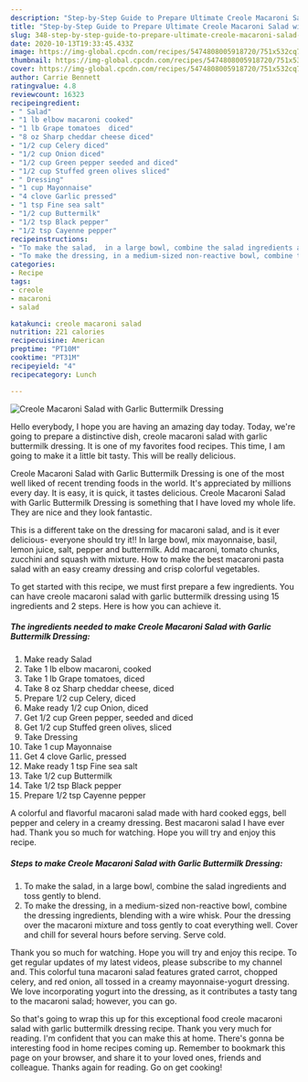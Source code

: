 ```yaml
---
description: "Step-by-Step Guide to Prepare Ultimate Creole Macaroni Salad with Garlic Buttermilk Dressing"
title: "Step-by-Step Guide to Prepare Ultimate Creole Macaroni Salad with Garlic Buttermilk Dressing"
slug: 348-step-by-step-guide-to-prepare-ultimate-creole-macaroni-salad-with-garlic-buttermilk-dressing
date: 2020-10-13T19:33:45.433Z
image: https://img-global.cpcdn.com/recipes/5474808005918720/751x532cq70/creole-macaroni-salad-with-garlic-buttermilk-dressing-recipe-main-photo.jpg
thumbnail: https://img-global.cpcdn.com/recipes/5474808005918720/751x532cq70/creole-macaroni-salad-with-garlic-buttermilk-dressing-recipe-main-photo.jpg
cover: https://img-global.cpcdn.com/recipes/5474808005918720/751x532cq70/creole-macaroni-salad-with-garlic-buttermilk-dressing-recipe-main-photo.jpg
author: Carrie Bennett
ratingvalue: 4.8
reviewcount: 16323
recipeingredient:
- " Salad"
- "1 lb elbow macaroni cooked"
- "1 lb Grape tomatoes  diced"
- "8 oz Sharp cheddar cheese diced"
- "1/2 cup Celery diced"
- "1/2 cup Onion diced"
- "1/2 cup Green pepper seeded and diced"
- "1/2 cup Stuffed green olives sliced"
- " Dressing"
- "1 cup Mayonnaise"
- "4 clove Garlic pressed"
- "1 tsp Fine sea salt"
- "1/2 cup Buttermilk"
- "1/2 tsp Black pepper"
- "1/2 tsp Cayenne pepper"
recipeinstructions:
- "To make the salad,  in a large bowl, combine the salad ingredients and toss gently to blend."
- "To make the dressing, in a medium-sized non-reactive bowl, combine the dressing ingredients,  blending with a wire whisk. Pour the dressing over the macaroni mixture and toss gently to coat everything well. Cover and chill for several hours before serving. Serve cold."
categories:
- Recipe
tags:
- creole
- macaroni
- salad

katakunci: creole macaroni salad 
nutrition: 221 calories
recipecuisine: American
preptime: "PT10M"
cooktime: "PT31M"
recipeyield: "4"
recipecategory: Lunch

---
```



![Creole Macaroni Salad with Garlic Buttermilk Dressing](https://img-global.cpcdn.com/recipes/5474808005918720/751x532cq70/creole-macaroni-salad-with-garlic-buttermilk-dressing-recipe-main-photo.jpg)

Hello everybody, I hope you are having an amazing day today. Today, we're going to prepare a distinctive dish, creole macaroni salad with garlic buttermilk dressing. It is one of my favorites food recipes. This time, I am going to make it a little bit tasty. This will be really delicious.

Creole Macaroni Salad with Garlic Buttermilk Dressing is one of the most well liked of recent trending foods in the world. It's appreciated by millions every day. It is easy, it is quick, it tastes delicious. Creole Macaroni Salad with Garlic Buttermilk Dressing is something that I have loved my whole life. They are nice and they look fantastic.

This is a different take on the dressing for macaroni salad, and is it ever delicious- everyone should try it!! In large bowl, mix mayonnaise, basil, lemon juice, salt, pepper and buttermilk. Add macaroni, tomato chunks, zucchini and squash with mixture. How to make the best macaroni pasta salad with an easy creamy dressing and crisp colorful vegetables.


To get started with this recipe, we must first prepare a few ingredients. You can have creole macaroni salad with garlic buttermilk dressing using 15 ingredients and 2 steps. Here is how you can achieve it.

<!--inarticleads1-->

##### The ingredients needed to make Creole Macaroni Salad with Garlic Buttermilk Dressing:

1. Make ready  Salad
1. Take 1 lb elbow macaroni, cooked
1. Take 1 lb Grape tomatoes,  diced
1. Take 8 oz Sharp cheddar cheese, diced
1. Prepare 1/2 cup Celery, diced
1. Make ready 1/2 cup Onion, diced
1. Get 1/2 cup Green pepper, seeded and diced
1. Get 1/2 cup Stuffed green olives, sliced
1. Take  Dressing
1. Take 1 cup Mayonnaise
1. Get 4 clove Garlic, pressed
1. Make ready 1 tsp Fine sea salt
1. Take 1/2 cup Buttermilk
1. Take 1/2 tsp Black pepper
1. Prepare 1/2 tsp Cayenne pepper


A colorful and flavorful macaroni salad made with hard cooked eggs, bell pepper and celery in a creamy dressing. Best macaroni salad I have ever had. Thank you so much for watching. Hope you will try and enjoy this recipe. 

<!--inarticleads2-->

##### Steps to make Creole Macaroni Salad with Garlic Buttermilk Dressing:

1. To make the salad,  in a large bowl, combine the salad ingredients and toss gently to blend.
1. To make the dressing, in a medium-sized non-reactive bowl, combine the dressing ingredients,  blending with a wire whisk. Pour the dressing over the macaroni mixture and toss gently to coat everything well. Cover and chill for several hours before serving. Serve cold.


Thank you so much for watching. Hope you will try and enjoy this recipe. To get regular updates of my latest videos, please subscribe to my channel and. This colorful tuna macaroni salad features grated carrot, chopped celery, and red onion, all tossed in a creamy mayonnaise-yogurt dressing. We love incorporating yogurt into the dressing, as it contributes a tasty tang to the macaroni salad; however, you can go. 

So that's going to wrap this up for this exceptional food creole macaroni salad with garlic buttermilk dressing recipe. Thank you very much for reading. I'm confident that you can make this at home. There's gonna be interesting food in home recipes coming up. Remember to bookmark this page on your browser, and share it to your loved ones, friends and colleague. Thanks again for reading. Go on get cooking!
